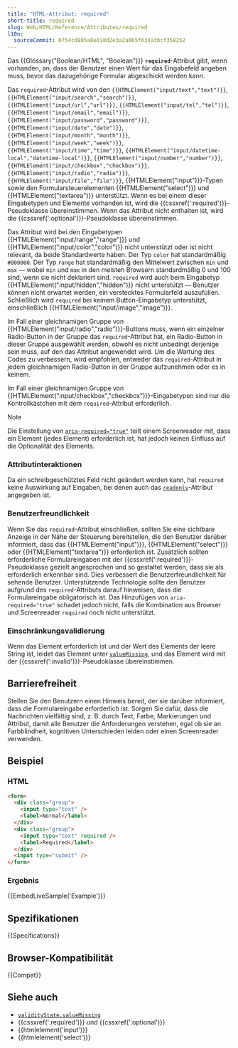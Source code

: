 ```yaml
---
title: "HTML-Attribut: required"
short-title: required
slug: Web/HTML/Reference/Attributes/required
l10n:
  sourceCommit: 0754cd805a8e010d2e3a2a065f634a3bcf358252
---
```


Das {{Glossary("Boolean/HTML", "Boolean")}} **`required`**-Attribut gibt, wenn vorhanden, an, dass der Benutzer einen Wert für das Eingabefeld angeben muss, bevor das dazugehörige Formular abgeschickt werden kann.

Das `required`-Attribut wird von den `{{HTMLElement("input/text","text")}}`, `{{HTMLElement("input/search","search")}}`, `{{HTMLElement("input/url","url")}}`, `{{HTMLElement("input/tel","tel")}}`, `{{HTMLElement("input/email","email")}}`, `{{HTMLElement("input/password","password")}}`, `{{HTMLElement("input/date","date")}}`, `{{HTMLElement("input/month","month")}}`, `{{HTMLElement("input/week","week")}}`, `{{HTMLElement("input/time","time")}}`, `{{HTMLElement("input/datetime-local","datetime-local")}}`, `{{HTMLElement("input/number","number")}}`, `{{HTMLElement("input/checkbox","checkbox")}}`, `{{HTMLElement("input/radio","radio")}}`, `{{HTMLElement("input/file","file")}}`, {{HTMLElement("input")}}-Typen sowie den Formularsteuerelementen {{HTMLElement("select")}} und {{HTMLElement("textarea")}} unterstützt. Wenn es bei einem dieser Eingabetypen und Elemente vorhanden ist, wird die {{cssxref(':required')}}-Pseudoklasse übereinstimmen. Wenn das Attribut nicht enthalten ist, wird die {{cssxref(':optional')}}-Pseudoklasse übereinstimmen.

Das Attribut wird bei den Eingabetypen {{HTMLElement("input/range","range")}} und {{HTMLElement("input/color","color")}} nicht unterstützt oder ist nicht relevant, da beide Standardwerte haben. Der Typ `color` hat standardmäßig `#000000`. Der Typ `range` hat standardmäßig den Mittelwert zwischen `min` und `max` — wobei `min` und `max` in den meisten Browsern standardmäßig 0 und 100 sind, wenn sie nicht deklariert sind. `required` wird auch beim Eingabetyp {{HTMLElement("input/hidden","hidden")}} nicht unterstützt — Benutzer können nicht erwartet werden, ein verstecktes Formularfeld auszufüllen. Schließlich wird `required` bei keinem Button-Eingabetyp unterstützt, einschließlich {{HTMLElement("input/image","image")}}.

Im Fall einer gleichnamigen Gruppe von {{HTMLElement("input/radio","radio")}}-Buttons muss, wenn ein einzelner Radio-Button in der Gruppe das `required`-Attribut hat, ein Radio-Button in dieser Gruppe ausgewählt werden, obwohl es nicht unbedingt derjenige sein muss, auf den das Attribut angewendet wird. Um die Wartung des Codes zu verbessern, wird empfohlen, entweder das `required`-Attribut in jedem gleichnamigen Radio-Button in der Gruppe aufzunehmen oder es in keinem.

Im Fall einer gleichnamigen Gruppe von {{HTMLElement("input/checkbox","checkbox")}}-Eingabetypen sind nur die Kontrollkästchen mit dem `required`-Attribut erforderlich.

> [!NOTE]
> Die Einstellung von [`aria-required="true"`](/de/docs/Web/Accessibility/ARIA/Reference/Attributes/aria-required) teilt einem Screenreader mit, dass ein Element (jedes Element) erforderlich ist, hat jedoch keinen Einfluss auf die Optionalität des Elements.

### Attributinteraktionen

Da ein schreibgeschütztes Feld nicht geändert werden kann, hat `required` keine Auswirkung auf Eingaben, bei denen auch das [`readonly`](/de/docs/Web/HTML/Reference/Attributes/readonly)-Attribut angegeben ist.

### Benutzerfreundlichkeit

Wenn Sie das `required`-Attribut einschließen, sollten Sie eine sichtbare Anzeige in der Nähe der Steuerung bereitstellen, die den Benutzer darüber informiert, dass das {{HTMLElement("input")}}, {{HTMLElement("select")}} oder {{HTMLElement("textarea")}} erforderlich ist. Zusätzlich sollten erforderliche Formulareingaben mit der {{cssxref(':required')}}-Pseudoklasse gezielt angesprochen und so gestaltet werden, dass sie als erforderlich erkennbar sind. Dies verbessert die Benutzerfreundlichkeit für sehende Benutzer. Unterstützende Technologie sollte den Benutzer aufgrund des `required`-Attributs darauf hinweisen, dass die Formulareingabe obligatorisch ist. Das Hinzufügen von `aria-required="true"` schadet jedoch nicht, falls die Kombination aus Browser und Screenreader `required` noch nicht unterstützt.

### Einschränkungsvalidierung

Wenn das Element erforderlich ist und der Wert des Elements der leere String ist, leidet das Element unter [`valueMissing`](/de/docs/Web/API/ValidityState/valueMissing), und das Element wird mit der {{cssxref(':invalid')}}-Pseudoklasse übereinstimmen.

## Barrierefreiheit

Stellen Sie den Benutzern einen Hinweis bereit, der sie darüber informiert, dass die Formulareingabe erforderlich ist. Sorgen Sie dafür, dass die Nachrichten vielfältig sind, z. B. durch Text, Farbe, Markierungen und Attribut, damit alle Benutzer die Anforderungen verstehen, egal ob sie an Farbblindheit, kognitiven Unterschieden leiden oder einen Screenreader verwenden.

## Beispiel

### HTML

```html
<form>
  <div class="group">
    <input type="text" />
    <label>Normal</label>
  </div>
  <div class="group">
    <input type="text" required />
    <label>Required</label>
  </div>
  <input type="submit" />
</form>
```

### Ergebnis

{{EmbedLiveSample('Example')}}

## Spezifikationen

{{Specifications}}

## Browser-Kompatibilität

{{Compat}}

## Siehe auch

- [`validityState.valueMissing`](/de/docs/Web/API/ValidityState/valueMissing)
- {{cssxref(':required')}} und {{cssxref(':optional')}}
- {{htmlelement('input')}}
- {{htmlelement('select')}}
